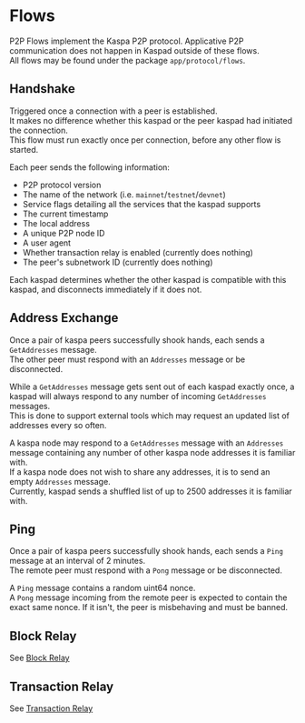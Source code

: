 Flows
=====

P2P Flows implement the Kaspa P2P protocol. Applicative P2P communication does not happen in Kaspad outside of these flows. \
All flows may be found under the package `app/protocol/flows`.


Handshake
---------

Triggered once a connection with a peer is established. \
It makes no difference whether this kaspad or the peer kaspad had initiated the connection. \
This flow must run exactly once per connection, before any other flow is started.

Each peer sends the following information:
* P2P protocol version
* The name of the network (i.e. `mainnet`/`testnet`/`devnet`)
* Service flags detailing all the services that the kaspad supports
* The current timestamp
* The local address
* A unique P2P node ID
* A user agent
* Whether transaction relay is enabled (currently does nothing)
* The peer's subnetwork ID (currently does nothing)

Each kaspad determines whether the other kaspad is compatible with this kaspad, and disconnects immediately if it does not.


Address Exchange
----------------

Once a pair of kaspa peers successfully shook hands, each sends a `GetAddresses` message. \
The other peer must respond with an `Addresses` message or be disconnected.

While a `GetAddresses` message gets sent out of each kaspad exactly once, a kaspad will always respond to any number of incoming `GetAddresses` messages. \
This is done to support external tools which may request an updated list of addresses every so often.

A kaspa node may respond to a `GetAddresses` message with an `Addresses` message containing any number of other kaspa node addresses it is familiar with. \
If a kaspa node does not wish to share any addresses, it is to send an empty `Addresses` message.\
Currently, kaspad sends a shuffled list of up to 2500 addresses it is familiar with.


Ping
----

Once a pair of kaspa peers successfully shook hands, each sends a `Ping` message at an interval of 2 minutes. \
The remote peer must respond with a `Pong` message or be disconnected.

A `Ping` message contains a random uint64 nonce. \
A `Pong` message incoming from the remote peer is expected to contain the exact same nonce. If it isn't, the peer is misbehaving and must be banned.


Block Relay
-----------

See [Block Relay](Block%20Relay.md)


Transaction Relay
-----------------

See [Transaction Relay](Transaction%20Relay.md)

